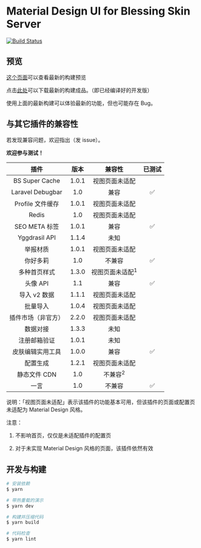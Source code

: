 # Material Design UI for Blessing Skin Server
[![Build Status](https://circleci.com/gh/g-plane/md-ui-for-bs/tree/master.svg?style=shield)](https://circleci.com/gh/g-plane/md-ui-for-bs)

## 预览
[这个页面](https://g-plane.github.io/md-ui-for-bs/)可以查看最新的构建预览

点击[此处](https://circleci.com/api/v1.1/project/github/g-plane/md-ui-for-bs/latest/artifacts/0/$CIRCLE_ARTIFACTS/md_ui.zip)可以下载最新的构建成品。（即已经编译好的开发版）

使用上面的最新构建可以体验最新的功能，但也可能存在 Bug。

## 与其它插件的兼容性

若发现兼容问题，欢迎指出（发 issue）。

**欢迎参与测试！**

|插件|版本|兼容性|已测试|
|:-----:|:----:|:------:|:------:|
|BS Super Cache|1.0.1|视图页面未适配||
|Laravel Debugbar|1.0|兼容|✅|
|Profile 文件缓存|1.0.1|视图页面未适配||
|Redis|1.0|视图页面未适配||
|SEO META 标签|1.0.1|兼容|✅|
|Yggdrasil API|1.1.4|未知||
|举报材质|1.0.1|视图页面未适配||
|你好多莉|1.0|不兼容|✅|
|多种首页样式|1.3.0|视图页面未适配<sup>1</sup>||
|头像 API|1.1|兼容|✅|
|导入 v2 数据|1.1.1|视图页面未适配||
|批量导入|1.0.4|视图页面未适配||
|插件市场（非官方）|2.2.0|视图页面未适配||
|数据对接|1.3.3|未知||
|注册邮箱验证|1.0.1|未知||
|皮肤编辑实用工具|1.0.0|兼容|✅|
|配置生成|1.2.1|视图页面未适配||
|静态文件 CDN|1.0|不兼容<sup>2</sup>||
|一言|1.0|不兼容|✅|

说明：「视图页面未适配」表示该插件的功能基本可用，但该插件的页面或配置页未适配为 Material Design 风格。

注意：

1. 不影响首页，仅仅是未适配插件的配置页

2. 对于未实现 Material Design 风格的页面，该插件依然有效

## 开发与构建

``` bash
# 安装依赖
$ yarn

# 带热重载的演示
$ yarn dev

# 构建并压缩代码
$ yarn build

# 代码检查
$ yarn lint
```
